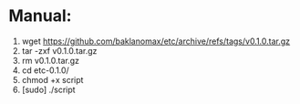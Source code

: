 # Manual:
1. wget https://github.com/baklanomax/etc/archive/refs/tags/v0.1.0.tar.gz
2. tar -zxf v0.1.0.tar.gz
3. rm v0.1.0.tar.gz
4. cd etc-0.1.0/
5. chmod +x script
6. [sudo] ./script
